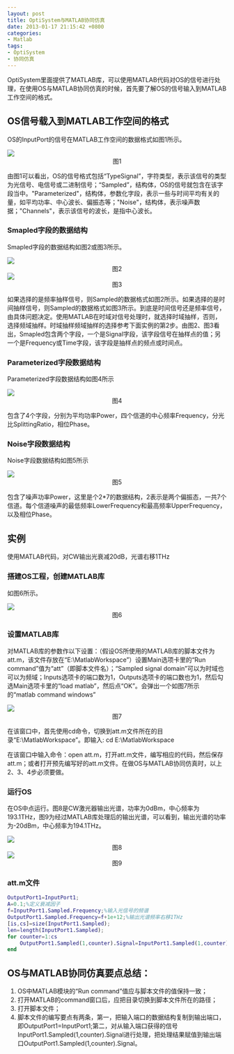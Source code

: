 ```yaml
---
layout: post
title: OptiSystem与MATLAB协同仿真
date: 2013-01-17 21:15:42 +0800
categories:
- Matlab
tags:
- OptiSystem
- 协同仿真
---
```


OptiSystem里面提供了MATLAB库，可以使用MATLAB代码对OS的信号进行处理，在使用OS与MATLAB协同仿真的时候，首先要了解OS的信号输入到MATLAB工作空间的格式。

## OS信号载入到MATLAB工作空间的格式

OS的InputPort的信号在MATLAB工作空间的数据格式如图1所示。

<img src="https://github.com/stuyou/stuyou.github.io/raw/master/_posts/image/OS_MATLAB_CO_1.jpg" style="display:block;margin:auto"/>
<center>图1</center>

由图1可以看出，OS的信号格式包括“TypeSignal”，字符类型，表示该信号的类型为光信号、电信号或二进制信号；“Sampled”，结构体，OS的信号就包含在该字段当中。"Parameterized"，结构体，参数化字段，表示一些与时间平均有关的量，如平均功率、中心波长、偏振态等；"Noise"，结构体，表示噪声数据；"Channels"，表示该信号的波长，是指中心波长。

### Smapled字段的数据结构

Smapled字段的数据结构如图2或图3所示。

<img src="https://github.com/stuyou/stuyou.github.io/raw/master/_posts/image/OS_MATLAB_CO_2.jpg" style="display:block;margin:auto"/>
<center>图2</center>

<img src="https://github.com/stuyou/stuyou.github.io/raw/master/_posts/image/OS_MATLAB_CO_3.jpg" style="display:block;margin:auto"/>
<center>图3</center>

如果选择的是频率抽样信号，则Sampled的数据格式如图2所示。如果选择的是时间抽样信号，则Sampled的数据格式如图3所示。到底是时间信号还是频率信号，由具体问题决定。使用MATLAB在时域对信号处理时，就选择时域抽样，否则，选择频域抽样。时域抽样频域抽样的选择参考下面实例的第2步。由图2、图3看出，Smapled包含两个字段，一个是Signal字段，该字段信号在抽样点的值；另一个是Frequency或Time字段，该字段是抽样点的频点或时间点。

### Parameterized字段数据结构

Parameterized字段数据结构如图4所示

<img src="https://github.com/stuyou/stuyou.github.io/raw/master/_posts/image/OS_MATLAB_CO_4.jpg" style="display:block;margin:auto"/>
<center>图4</center>

包含了4个字段，分别为平均功率Power，四个信道的中心频率Frequency，分光比SplittingRatio，相位Phase。

### Noise字段数据结构

Noise字段数据结构如图5所示

<img src="https://github.com/stuyou/stuyou.github.io/raw/master/_posts/image/OS_MATLAB_CO_5.jpg" style="display:block;margin:auto"/>
<center>图5</center>

包含了噪声功率Power，这里是个2*7的数据结构，2表示是两个偏振态，一共7个信道。每个信道噪声的最低频率LowerFrequency和最高频率UpperFrequency，以及相位Phase。

## 实例

使用MATLAB代码，对CW输出光衰减20dB，光谱右移1THz

### 搭建OS工程，创建MATLAB库

如图6所示。


<img src="https://github.com/stuyou/stuyou.github.io/raw/master/_posts/image/OS_MATLAB_CO_6.jpg" style="display:block;margin:auto"/>
<center>图6</center>

### 设置MATLAB库

对MATLAB库的参数作以下设置：（假设OS所使用的MATLAB库的脚本文件为att.m，该文件存放在“E:\MatlabWorkspace”）设置Main选项卡里的“Run command”值为“att”（即脚本文件名）；“Sampled signal domain”可以为时域也可以为频域；Inputs选项卡的端口数为1，Outputs选项卡的端口数也为1，然后勾选Main选项卡里的“load matlab”，然后点“OK”。会弹出一个如图7所示的“matlab command windows”

<img src="https://github.com/stuyou/stuyou.github.io/raw/master/_posts/image/OS_MATLAB_CO_7.jpg" style="display:block;margin:auto"/>
<center>图7</center>

在该窗口中，首先使用cd命令，切换到att.m文件所在的目录“E:\MatlabWorkspace”。即输入: cd E:\MatlabWorkspace

在该窗口中输入命令：open att.m，打开att.m文件，编写相应的代码，然后保存att.m；或者打开预先编写好的att.m文件。在做OS与MATLAB协同仿真时，以上2、3、4步必须要做。

### 运行OS

在OS中点运行。图8是CW激光器输出光谱，功率为0dBm，中心频率为193.1THz，图9为经过MATLAB库处理后的输出光谱，可以看到，输出光谱的功率为-20dBm，中心频率为194.1THz。

<img src="https://github.com/stuyou/stuyou.github.io/raw/master/_posts/image/OS_MATLAB_CO_8.jpg" style="display:block;margin:auto"/>
<center>图8</center>

<img src="https://github.com/stuyou/stuyou.github.io/raw/master/_posts/image/OS_MATLAB_CO_9.jpg" style="display:block;margin:auto"/>
<center>图9</center>

### att.m文件

```matlab
OutputPort1=InputPort1;
A=0.1;%定义衰减因子
f=InputPort1.Sampled.Frequency;%输入光信号的频谱
OutputPort1.Sampled.Frequency=f+1e+12;%输出光谱频率右移1THz
[is,cs]=size(InputPort1.Sampled);
len=length(InputPort1.Sampled);
for counter=1:cs
    OutputPort1.Sampled(1,counter).Signal=InputPort1.Sampled(1,counter).Signal*A;
end
```

## OS与MATLAB协同仿真要点总结：

1. OS中MATLAB模块的“Run command”值应与脚本文件的值保持一致；
2. 打开MATLAB的command窗口后，应把目录切换到脚本文件所在的路径；
3. 打开脚本文件；
4. 脚本文件的编写要点有两条，第一，把输入端口的数据结构复制到输出端口，即OutputPort1=InputPort1;第二，对从输入端口获得的信号InputPort1.Sampled(1,counter).Signal进行处理，把处理结果赋值到输出端口OutputPort1.Sampled(1,counter).Signal。
